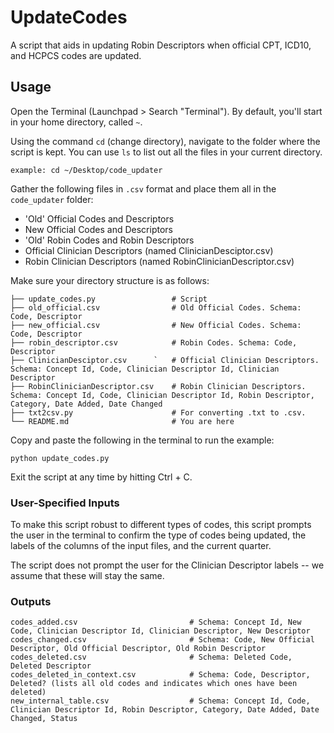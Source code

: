 # UpdateCodes

A script that aids in updating Robin Descriptors when official CPT, ICD10, and HCPCS codes are updated.

## Usage

Open the Terminal (Launchpad > Search "Terminal"). By default, you'll start in your home directory, called `~`.

Using the command `cd` (change directory), navigate to the folder where the script is kept. You can use `ls` to list out all the files in your current directory.  

	example: cd ~/Desktop/code_updater

Gather the following files in `.csv` format and place them all in the `code_updater` folder: 
- 'Old' Official Codes and Descriptors
- New Official Codes and Descriptors
- 'Old' Robin Codes and Robin Descriptors
- Official Clinician Descriptors (named ClinicianDesciptor.csv)
- Robin Clinician Descriptors (named RobinClinicianDescriptor.csv)

Make sure your directory structure is as follows:

	├── update_codes.py 				# Script 
	├── old_official.csv  				# Old Official Codes. Schema: Code, Descriptor
	├── new_official.csv          		# New Official Codes. Schema: Code, Descriptor
	├── robin_descriptor.csv           	# Robin Codes. Schema: Code, Descriptor
	├── ClinicianDesciptor.csv 		`	# Official Clinician Descriptors. Schema: Concept Id, Code, Clinician Descriptor Id, Clinician Descriptor
	├── RobinClinicianDescriptor.csv    # Robin Clinician Descriptors. Schema: Concept Id, Code, Clinician Descriptor Id, Robin Descriptor, Category, Date Added, Date Changed
	├── txt2csv.py 						# For converting .txt to .csv.               
	└── README.md 						# You are here

Copy and paste the following in the terminal to run the example: 

	python update_codes.py 


Exit the script at any time by hitting Ctrl + C.

### User-Specified Inputs

To make this script robust to different types of codes, this script prompts the user in the terminal to confirm the type of codes being updated, the labels of the columns of the input files, and the current quarter. 

The script does not prompt the user for the Clinician Descriptor labels -- we assume that these will stay the same. 

### Outputs

	codes_added.csv 						# Schema: Concept Id, New Code, Clinician Descriptor Id, Clinician Descriptor, New Descriptor
	codes_changed.csv 						# Schema: Code, New Official Descriptor, Old Official Descriptor, Old Robin Descriptor
	codes_deleted.csv 						# Schema: Deleted Code, Deleted Descriptor
	codes_deleted_in_context.csv 			# Schema: Code, Descriptor, Deleted? (lists all old codes and indicates which ones have been deleted)
	new_internal_table.csv 					# Schema: Concept Id, Code, Clinician Descriptor Id, Robin Descriptor, Category, Date Added, Date Changed, Status
	
